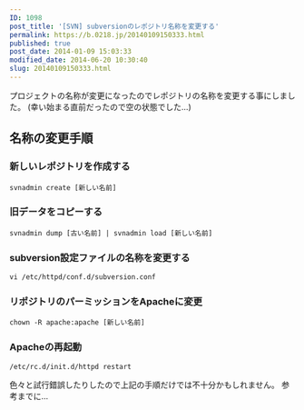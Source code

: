 ```yaml
---
ID: 1098
post_title: '[SVN] subversionのレポジトリ名称を変更する'
permalink: https://b.0218.jp/20140109150333.html
published: true
post_date: 2014-01-09 15:03:33
modified_date: 2014-06-20 10:30:40
slug: 20140109150333.html
---
```

プロジェクトの名称が変更になったのでレポジトリの名称を変更する事にしました。
(幸い始まる直前だったので空の状態でした…)
<!--more-->
<h2>名称の変更手順</h2>

<h3>新しいレポジトリを作成する</h3>
<pre class="language-bash"><code>svnadmin create [新しい名前]</code></pre>

<h3>旧データをコピーする</h3>
<pre class="language-bash"><code>svnadmin dump [古い名前] | svnadmin load [新しい名前]</code></pre>

<h3>subversion設定ファイルの名称を変更する</h3>
<pre class="language-bash"><code>vi /etc/httpd/conf.d/subversion.conf</code></pre>

<h3>リポジトリのパーミッションをApacheに変更</h3>
<pre class="language-bash"><code>chown -R apache:apache [新しい名前]</code></pre>

<h3>Apacheの再起動</h3>
<pre class="language-bash"><code>/etc/rc.d/init.d/httpd restart</code></pre>


色々と試行錯誤したりしたので上記の手順だけでは不十分かもしれません。
参考までに…
